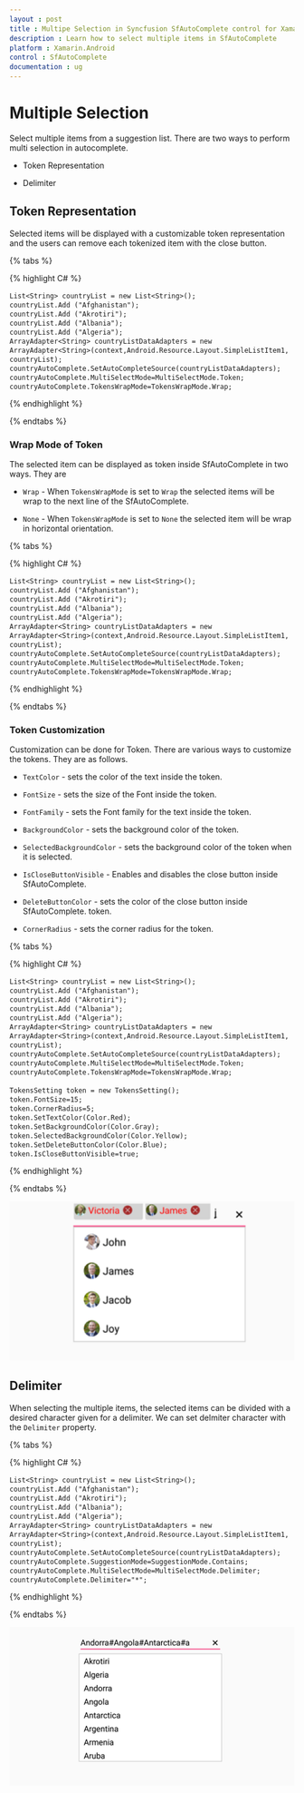 ```yaml
---
layout : post
title : Multipe Selection in Syncfusion SfAutoComplete control for Xamarin.Android
description : Learn how to select multiple items in SfAutoComplete
platform : Xamarin.Android
control : SfAutoComplete
documentation : ug
---
```


# Multiple Selection

Select multiple items from a suggestion list. There are two ways to perform multi selection in autocomplete.

* Token Representation

* Delimiter

## Token Representation

Selected items will be displayed with a customizable token representation and the users can remove each tokenized item with the close button.

{% tabs %}

{% highlight C# %}
	
	List<String> countryList = new List<String>(); 
	countryList.Add ("Afghanistan");
	countryList.Add ("Akrotiri");
	countryList.Add ("Albania");
	countryList.Add ("Algeria");
	ArrayAdapter<String> countryListDataAdapters = new ArrayAdapter<String>(context,Android.Resource.Layout.SimpleListItem1, countryList);
	countryAutoComplete.SetAutoCompleteSource(countryListDataAdapters);
	countryAutoComplete.MultiSelectMode=MultiSelectMode.Token;
	countryAutoComplete.TokensWrapMode=TokensWrapMode.Wrap;
	 
{% endhighlight %}

{% endtabs %}

### Wrap Mode of Token

The selected item can be displayed as token inside SfAutoComplete in two ways. They are

* `Wrap` - When `TokensWrapMode` is set to `Wrap` the selected items will be wrap to the next line of the SfAutoComplete.

* `None` - When `TokensWrapMode` is set to `None` the selected item will be wrap in horizontal orientation.

{% tabs %}

{% highlight C# %}
	
	List<String> countryList = new List<String>(); 
	countryList.Add ("Afghanistan");
	countryList.Add ("Akrotiri");
	countryList.Add ("Albania");
	countryList.Add ("Algeria");
	ArrayAdapter<String> countryListDataAdapters = new ArrayAdapter<String>(context,Android.Resource.Layout.SimpleListItem1, countryList);
	countryAutoComplete.SetAutoCompleteSource(countryListDataAdapters);
	countryAutoComplete.MultiSelectMode=MultiSelectMode.Token;
	countryAutoComplete.TokensWrapMode=TokensWrapMode.Wrap;
	 
{% endhighlight %}

{% endtabs %}

### Token Customization

Customization can be done for Token. There are various ways to customize the tokens. They are as follows.

* `TextColor` - sets the color of the text inside the token.

* `FontSize` - sets the size of the Font inside the token.

* `FontFamily` - sets the Font family for the text inside the token.

* `BackgroundColor` - sets the background color of the token.

* `SelectedBackgroundColor` - sets the background color of the token when it is selected.

* `IsCloseButtonVisible` - Enables and disables the close button inside SfAutoComplete.

* `DeleteButtonColor` - sets the color of the close button inside SfAutoComplete.
token.
* `CornerRadius` - sets the corner radius for the token.


{% tabs %}

{% highlight C# %}
	
	List<String> countryList = new List<String>(); 
	countryList.Add ("Afghanistan");
	countryList.Add ("Akrotiri");
	countryList.Add ("Albania");
	countryList.Add ("Algeria");
	ArrayAdapter<String> countryListDataAdapters = new ArrayAdapter<String>(context,Android.Resource.Layout.SimpleListItem1, countryList);
	countryAutoComplete.SetAutoCompleteSource(countryListDataAdapters);
	countryAutoComplete.MultiSelectMode=MultiSelectMode.Token;
	countryAutoComplete.TokensWrapMode=TokensWrapMode.Wrap;

	TokensSetting token = new TokensSetting();
	token.FontSize=15;
	token.CornerRadius=5;
	token.SetTextColor(Color.Red);
	token.SetBackgroundColor(Color.Gray);
	token.SelectedBackgroundColor(Color.Yellow);
	token.SetDeleteButtonColor(Color.Blue);
    token.IsCloseButtonVisible=true;

	 
{% endhighlight %}

{% endtabs %}


	
![](images/TokenRepresentation.png)

## Delimiter

When selecting the multiple items, the selected items can be divided with a desired character given for a delimiter. We can set delmiter character with the `Delimiter` property.

{% tabs %}

{% highlight C# %}
	
	List<String> countryList = new List<String>(); 
	countryList.Add ("Afghanistan");
	countryList.Add ("Akrotiri");
	countryList.Add ("Albania");
	countryList.Add ("Algeria");
	ArrayAdapter<String> countryListDataAdapters = new ArrayAdapter<String>(context,Android.Resource.Layout.SimpleListItem1, countryList);
	countryAutoComplete.SetAutoCompleteSource(countryListDataAdapters);
	countryAutoComplete.SuggestionMode=SuggestionMode.Contains;
	countryAutoComplete.MultiSelectMode=MultiSelectMode.Delimiter;
	countryAutoComplete.Delimiter="*";
	 
{% endhighlight %}

{% endtabs %}
	
![](images/delimiter.png)
	




